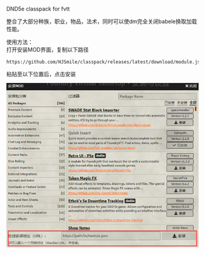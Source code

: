 DND5e classpack for fvtt

整合了大部分种族，职业，物品，法术，同时可以使dm完全关闭babele换取加载性能。

使用方法：  
打开安装MOD界面，复制以下路径

    https://github.com/HJSmile/classpack/releases/latest/download/module.json

粘贴至以下位置后，点击安装

![MODPanel](./image/MODPanel.png)

